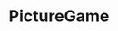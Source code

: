 ---
title: PictureGame
crosslinks:
- youtubefactsbot
- spaceporn
- AirplaneReferenceFTL
- WarshipPorn
- funny
- speedrun
- MassdropBot
- VinylCollectors
- anti_gif_bot
- wec
- Round33661
- Suomi
- mycoolsubreddit
- 90sHipHop
- providence
- Maine
- exjw
- Wellington
- eHh2aWl0aHB3cGc
- Actually
---